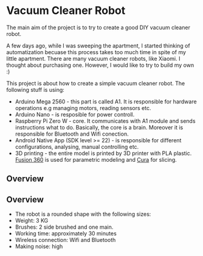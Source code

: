 # Vacuum Cleaner Robot 
The main aim of the project is to try to create a good DIY vacuum cleaner robot.

A few days ago, while I was sweeping the apartment, I started thinking of automatization becuase this process takes too much time in spite of my little apartment. There are many vacuum cleaner robots, like Xiaomi. I thought about purchasing one. However, I would like to try to build my own :)

This project is about how to create a simple vacuum cleaner robot. The following stuff is using:
* Arduino Mega 2560 - this part is called A1. It is responsible for hardware operations e.g managing motors, reading sensors etc.
* Arduino Nano - is resposible for power controll.
* Raspberry Pi Zero W - core. It communicates with A1 module and sends instructions what to do. Basically, the core is a brain. Moreover it is responsible for Bluetooth and Wifi conection.
* Android Native App (SDK level >= 22) - is responsible for different configurations, analysing, manual controlling etc.
* 3D printing - the entire model is printed by 3D printer with PLA plastic. [Fusion 360](https://www.autodesk.com/products/fusion-360/overview) is used for parametric modeling and [Cura](https://ultimaker.com/software/ultimaker-cura) for slicing.

## Overview

## Overview
* The robot is a rounded shape with the following sizes:
* Weight: 3 KG
* Brushes: 2 side brushed and one main.
* Working time: approximately 30 minutes
* Wireless connection: Wifi and Bluetooth
* Making noise: high
